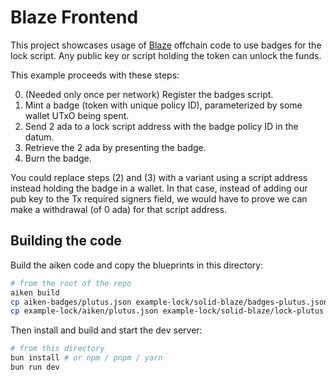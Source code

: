 # Blaze Frontend

This project showcases usage of [Blaze][blaze] offchain code to use badges for the lock script.
Any public key or script holding the token can unlock the funds.

This example proceeds with these steps:

0. (Needed only once per network) Register the badges script.
1. Mint a badge (token with unique policy ID), parameterized by some wallet UTxO being spent.
2. Send 2 ada to a lock script address with the badge policy ID in the datum.
3. Retrieve the 2 ada by presenting the badge.
4. Burn the badge.

You could replace steps (2) and (3) with a variant using a script address instead holding the badge in a wallet.
In that case, instead of adding our pub key to the Tx required signers field, we would have to prove we can make a withdrawal (of 0 ada) for that script address.

[blaze]: https://github.com/butaneprotocol/blaze-cardano

## Building the code

Build the aiken code and copy the blueprints in this directory:

```sh
# from the root of the repo
aiken build
cp aiken-badges/plutus.json example-lock/solid-blaze/badges-plutus.json
cp example-lock/aiken/plutus.json example-lock/solid-blaze/lock-plutus.json
```

Then install and build and start the dev server:

```bash
# from this directory
bun install # or npm / pnpm / yarn
bun run dev
```
